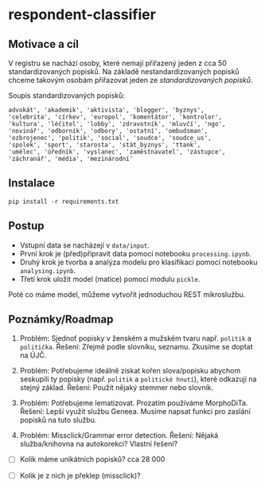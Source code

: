 # respondent-classifier

## Motivace a cíl

V registru se nachází osoby, které nemají přiřazený jeden z cca 50 standardizovaných popisků. Na základě nestandardizovaných popisků chceme takovým osobám přiřazovat jeden ze *standardizovaných popisků*.

Soupis standardizovaných popisků:

```text
advokát', 'akademik', 'aktivista', 'blogger', 'byznys', 
'celebrita', 'církev', 'europol', 'komentátor', 'kontrolor', 
'kultura', 'léčitel', 'lobby', 'zdravotník', 'mluvčí', 'ngo', 
'novinář', 'odborník', 'odbory', 'ostatní', 'ombudsman', 
'ozbrojenec', 'politik', 'social', 'soudce', 'soudce_us', 
'spolek', 'sport', 'starosta', 'stát_byznys', 'ttank', 
'umělec', 'úředník', 'vyslanec', 'zaměstnavatel', 'zástupce', 
'záchranář', 'média', 'mezinárodní'
```

## Instalace

```shell
pip install -r requirements.txt
```

## Postup

- Vstupní data se nacházejí v `data/input`.
- První krok je (před)připravit data pomocí notebooku `processing.ipynb`.
- Druhý krok je tvorba a analýza modelu pro klasifikaci pomocí notebooku `analysing.ipynb`.
- Třetí krok uložit model (matice) pomocí modulu `pickle`.

Poté co máme model, můžeme vytvořit jednoduchou REST mikroslužbu.

## Poznámky/Roadmap

1. Problém: Sjednoť popisky v ženském a mužském tvaru např. `politik` a `politička`.
   Řešení: Zřejmě podle slovníku, seznamu. Zkusíme se doptat na ÚJČ.

3. Problém: Potřebujeme ideálně získat kořen slova/popisku abychom seskupili ty popisky (např. `politik` a `politické hnutí`), které odkazují na stejný základ.
   Řešení: Použít nějaký stemmer nebo slovník.

4. Problém: Potřebujeme lematizovat. Prozatím používáme MorphoDiTa.
   Řešení: Lepší využít službu Geneea. Musíme napsat funkci pro zaslání popisků na tuto službu.

5. Problém: Missclick/Grammar error detection.
   Řešení: Nějaká služba/knihovna na autokorekci? Vlastní řešení?

- [ ] Kolik máme unikátních popisků? cca 28 000
- [ ] Kolik je z nich je překlep (missclick)?
  